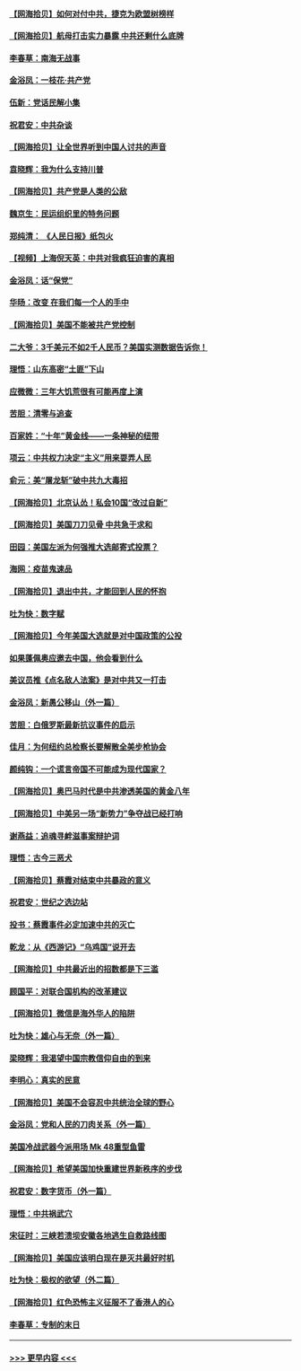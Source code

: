 #### [【网海拾贝】如何对付中共，捷克为欧盟树榜样](../pages/nsc993/n12374209.md?t=09021501) 
#### [【网海拾贝】航母打击实力暴露 中共还剩什么底牌](../pages/nsc993/n12371825.md?t=09021501) 
#### [李春草：南海无战事](../pages/nsc993/n12371159.md?t=09021501) 
#### [金浴凤：一枝花·共产党](../pages/nsc993/n12368757.md?t=09021501) 
#### [伍新：党话民解小集](../pages/nsc993/n12366907.md?t=09021501) 
#### [祝君安：中共杂谈](../pages/nsc993/n12366076.md?t=09021501) 
#### [【网海拾贝】让全世界听到中国人讨共的声音](../pages/nsc993/n12365569.md?t=09021501) 
#### [袁晓辉：我为什么支持川普](../pages/nsc993/n12362670.md?t=09021501) 
#### [【网海拾贝】共产党是人类的公敌](../pages/nsc993/n12363182.md?t=09021501) 
#### [魏京生：民运组织里的特务问题](../pages/nsc993/n12363010.md?t=09021501) 
#### [郑纯清： 《人民日报》纸包火](../pages/nsc993/n12362706.md?t=09021501) 
#### [【视频】上海倪天英：中共对我疯狂迫害的真相](../pages/nsc993/n12356341.md?t=09021501) 
#### [金浴凤：话“保党”](../pages/nsc993/n12361867.md?t=09021501) 
#### [华旸：改变 在我们每一个人的手中](../pages/nsc993/n12361774.md?t=09021501) 
#### [【网海拾贝】美国不能被共产党控制](../pages/nsc993/n12360271.md?t=09021501) 
#### [二大爷：3千美元不如2千人民币？美国实测数据告诉你！](../pages/nsc993/n12358563.md?t=09021501) 
#### [理悟：山东高密“土匪”下山](../pages/nsc993/n12358535.md?t=09021501) 
#### [应微微：三年大饥荒很有可能再度上演](../pages/nsc993/n12358523.md?t=09021501) 
#### [苦胆：清零与追查](../pages/nsc993/n12358501.md?t=09021501) 
#### [百家姓：“十年”黄金线——一条神秘的纽带](../pages/nsc993/n12358319.md?t=09021501) 
#### [项云：中共权力决定“主义”用来耍弄人民](../pages/nsc993/n12358172.md?t=09021501) 
#### [俞元：美“屠龙斩”破中共九大毒招](../pages/nsc993/n12357822.md?t=09021501) 
#### [【网海拾贝】北京认怂！私会10国“改过自新”](../pages/nsc993/n12357784.md?t=09021501) 
#### [【网海拾贝】美国刀刀见骨 中共急于求和](../pages/nsc993/n12355511.md?t=09021501) 
#### [田园：美国左派为何强推大选邮寄式投票？](../pages/nsc993/n12352963.md?t=09021501) 
#### [海网：疫苗鬼速品](../pages/nsc993/n12354438.md?t=09021501) 
#### [【网海拾贝】退出中共，才能回到人民的怀抱](../pages/nsc993/n12352634.md?t=09021501) 
#### [吐为快：数字赋](../pages/nsc993/n12352317.md?t=09021501) 
#### [【网海拾贝】今年美国大选就是对中国政策的公投](../pages/nsc993/n12350973.md?t=09021501) 
#### [如果蓬佩奥应邀去中国，他会看到什么](../pages/nsc993/n12350945.md?t=09021501) 
#### [美议员推《点名敌人法案》是对中共又一打击](../pages/nsc993/n12350765.md?t=09021501) 
#### [金浴凤：新愚公移山（外一篇）](../pages/nsc993/n12350253.md?t=09021501) 
#### [苦胆：白俄罗斯最新抗议事件的启示](../pages/nsc993/n12349989.md?t=09021501) 
#### [佳月：为何纽约总检察长要解散全美步枪协会](../pages/nsc993/n12349939.md?t=09021501) 
#### [颜纯钩：一个谎言帝国不可能成为现代国家？](../pages/nsc993/n12349898.md?t=09021501) 
#### [【网海拾贝】奥巴马时代是中共渗透美国的黄金八年](../pages/nsc993/n12349284.md?t=09021501) 
#### [【网海拾贝】中美另一场“新势力”争夺战已经打响](../pages/nsc993/n12346998.md?t=09021501) 
#### [谢燕益：追魂寻衅滋事案辩护词](../pages/nsc993/n12346892.md?t=09021501) 
#### [理悟：古今三恶犬](../pages/nsc993/n12345190.md?t=09021501) 
#### [【网海拾贝】蔡霞对结束中共暴政的意义](../pages/nsc993/n12344263.md?t=09021501) 
#### [祝君安：世纪之选边站](../pages/nsc993/n12342382.md?t=09021501) 
#### [投书：蔡霞事件必定加速中共的灭亡](../pages/nsc993/n12341881.md?t=09021501) 
#### [乾龙：从《西游记》“乌鸡国”说开去](../pages/nsc993/n12341690.md?t=09021501) 
#### [【网海拾贝】中共最近出的招数都是下三滥](../pages/nsc993/n12341593.md?t=09021501) 
#### [顾国平：对联合国机构的改革建议](../pages/nsc993/n12339928.md?t=09021501) 
#### [【网海拾贝】微信是海外华人的陷阱](../pages/nsc993/n12338868.md?t=09021501) 
#### [吐为快：雄心与无奈（外一篇）](../pages/nsc993/n12338132.md?t=09021501) 
#### [梁晓辉：我渴望中国宗教信仰自由的到来](../pages/nsc993/n12336657.md?t=09021501) 
#### [李明心：真实的民意](../pages/nsc993/n12336089.md?t=09021501) 
#### [【网海拾贝】美国不会容忍中共统治全球的野心](../pages/nsc993/n12336063.md?t=09021501) 
#### [金浴凤：党和人民的刀肉关系（外一篇）](../pages/nsc993/n12335834.md?t=09021501) 
#### [美国冷战武器今派用场 Mk 48重型鱼雷](../pages/nsc993/n12335354.md?t=09021501) 
#### [【网海拾贝】希望美国加快重建世界新秩序的步伐](../pages/nsc993/n12334224.md?t=09021501) 
#### [祝君安：数字货币（外一篇）](../pages/nsc993/n12334186.md?t=09021501) 
#### [理悟：中共祸武穴](../pages/nsc993/n12333962.md?t=09021501) 
#### [宋征时：三峡若溃坝安徽各地逃生自救路线图](../pages/nsc993/n12332450.md?t=09021501) 
#### [【网海拾贝】美国应该明白现在是灭共最好时机](../pages/nsc993/n12332313.md?t=09021501) 
#### [吐为快：极权的欲望（外二篇）](../pages/nsc993/n12332089.md?t=09021501) 
#### [【网海拾贝】红色恐怖主义征服不了香港人的心](../pages/nsc993/n12329296.md?t=09021501) 
#### [李春草：专制的末日](../pages/nsc993/n12329079.md?t=09021501) 

----
#### [ >>> 更早内容 <<< ](../indexes/nsc993-earlier.md)
